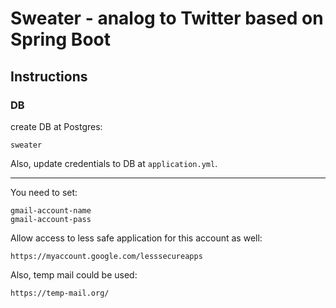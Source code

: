 # Sweater - analog to Twitter based on Spring Boot

## Instructions
### DB

create DB at Postgres:

    sweater 
    
Also, update credentials to DB at `application.yml`.    

---

You need to set:

    gmail-account-name
    gmail-account-pass
    
Allow access to less safe application for this account as well:

    https://myaccount.google.com/lesssecureapps
    
Also, temp mail could be used:

    https://temp-mail.org/    